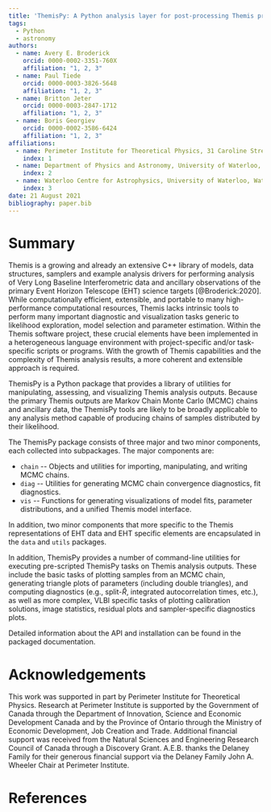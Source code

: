 ```yaml
---
title: 'ThemisPy: A Python analysis layer for post-processing Themis projects'
tags:
  - Python
  - astronomy
authors:
  - name: Avery E. Broderick
    orcid: 0000-0002-3351-760X
    affiliation: "1, 2, 3"
  - name: Paul Tiede
    orcid: 0000-0003-3826-5648
    affiliation: "1, 2, 3"
  - name: Britton Jeter
    orcid: 0000-0003-2847-1712
    affiliation: "1, 2, 3"
  - name: Boris Georgiev
    orcid: 0000-0002-3586-6424
    affiliation: "1, 2, 3"
affiliations:
  - name: Perimeter Institute for Theoretical Physics, 31 Caroline Street North, Waterloo, ON, N2L 2Y5, Canada
    index: 1
  - name: Department of Physics and Astronomy, University of Waterloo, 200 University Avenue West, Waterloo, ON, N2L 3G1, Canada
    index: 2
  - name: Waterloo Centre for Astrophysics, University of Waterloo, Waterloo, ON N2L 3G1 Canada
    index: 3
date: 21 August 2021
bibliography: paper.bib
---
```


# Summary

Themis is a growing and already an extensive C++ library of models, data structures, samplers and example analysis drivers for performing analysis of Very Long Baseline Interferometric data and ancillary observations of the primary Event Horizon Telescope (EHT) science targets [@Broderick:2020].  While computationally efficient, extensible, and portable to many high-performance computational resources, Themis lacks intrinsic tools to perform many important diagnostic and visualization tasks generic to likelihood exploration, model selection and parameter estimation.  Within the Themis software project, these crucial elements have been implemented in a heterogeneous language environment with project-specific and/or task-specific scripts or programs.  With the growth of Themis capabilities and the complexity of Themis analysis results, a more coherent and extensible approach is required.

ThemisPy is a Python package that provides a library of utilities for manipulating, assessing, and visualizing Themis analysis outputs.  Because the primary Themis outputs are Markov Chain Monte Carlo (MCMC) chains and ancillary data, the ThemisPy tools are likely to be broadly applicable to any analysis method capable of producing chains of samples distributed by their likelihood.

The ThemisPy package consists of three major and two minor components, each collected into subpackages.  The major components are:

* `chain` -- Objects and utilities for importing, manipulating, and writing MCMC chains.
* `diag` -- Utilities for generating MCMC chain convergence diagnostics, fit diagnostics.
* `vis` -- Functions for generating visualizations of model fits, parameter distributions, and a unified Themis model interface.

In addition, two minor components that more specific to the Themis representations of EHT data and EHT specific elements are encapsulated in the `data` and `utils` packages.

In addition, ThemisPy provides a number of command-line utilities for executing pre-scripted ThemisPy tasks on Themis analysis outputs.  These include the basic tasks of plotting samples from an MCMC chain, generating triangle plots of parameters (including double triangles), and computing diagnostics (e.g., split-$\hat{R}$, integrated autocorrelation times, etc.), as well as more complex, VLBI specific tasks of plotting calibration solutions, image statistics, residual plots and sampler-specific diagnostics plots.

Detailed information about the API and installation can be found in the packaged documentation.  


# Acknowledgements

This work was supported in part by Perimeter Institute for Theoretical Physics.  Research at Perimeter Institute is supported by the Government of Canada through the Department of Innovation, Science and Economic Development Canada and by the Province of Ontario through the Ministry of Economic Development, Job Creation and Trade.
Additional financial support was received from the Natural Sciences and Engineering Research Council of Canada through a Discovery Grant.
A.E.B. thanks the Delaney Family for their generous financial support via the Delaney Family John A. Wheeler Chair at Perimeter Institute.

# References